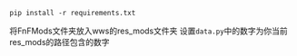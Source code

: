 ```pip install -r requirements.txt```

将FnFMods文件夹放入wws的res_mods文件夹
设置``data.py``中的数字为你当前res_mods的路径包含的数字
